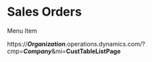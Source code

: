 # Sales Orders

 

Menu Item

https://***Organization***.operations.dynamics.com/?cmp=***Company***&mi=**CustTableListPage**